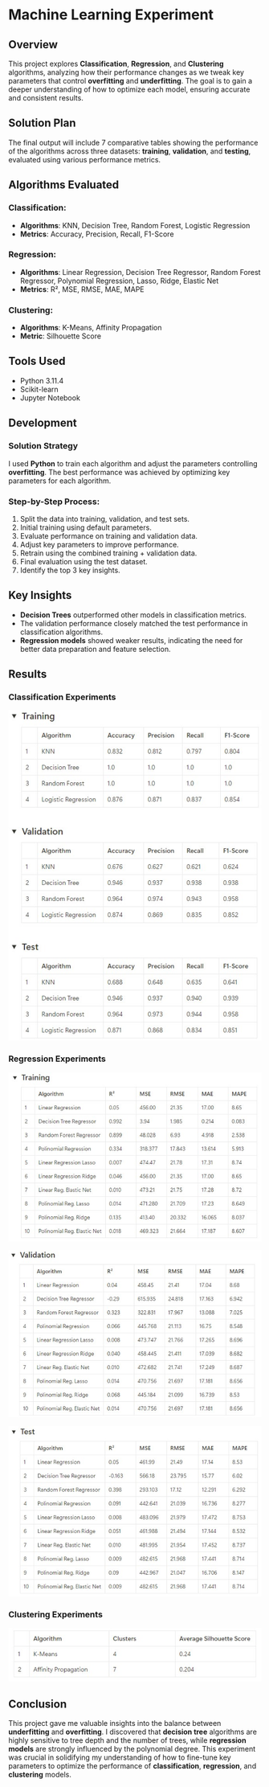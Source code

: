 # Machine Learning Experiment

## Overview

This project explores **Classification**, **Regression**, and **Clustering** algorithms, analyzing how their performance changes as we tweak key parameters that control **overfitting** and **underfitting**. The goal is to gain a deeper understanding of how to optimize each model, ensuring accurate and consistent results.

## Solution Plan

The final output will include 7 comparative tables showing the performance of the algorithms across three datasets: **training**, **validation**, and **testing**, evaluated using various performance metrics.

## Algorithms Evaluated

### Classification:
- **Algorithms**: KNN, Decision Tree, Random Forest, Logistic Regression
- **Metrics**: Accuracy, Precision, Recall, F1-Score

### Regression:
- **Algorithms**: Linear Regression, Decision Tree Regressor, Random Forest Regressor, Polynomial Regression, Lasso, Ridge, Elastic Net
- **Metrics**: R², MSE, RMSE, MAE, MAPE

### Clustering:
- **Algorithms**: K-Means, Affinity Propagation
- **Metric**: Silhouette Score

## Tools Used

- Python 3.11.4
- Scikit-learn
- Jupyter Notebook

## Development

### Solution Strategy

I used **Python** to train each algorithm and adjust the parameters controlling **overfitting**. The best performance was achieved by optimizing key parameters for each algorithm.

### Step-by-Step Process:

1. Split the data into training, validation, and test sets.
2. Initial training using default parameters.
3. Evaluate performance on training and validation data.
4. Adjust key parameters to improve performance.
5. Retrain using the combined training + validation data.
6. Final evaluation using the test dataset.
7. Identify the top 3 key insights.

## Key Insights

- **Decision Trees** outperformed other models in classification metrics.
- The validation performance closely matched the test performance in classification algorithms.
- **Regression models** showed weaker results, indicating the need for better data preparation and feature selection.

## Results

### Classification Experiments

![Classification results](/img/classification.jpg)

### Regression Experiments

![Regression results - Training](/img/regression_training.jpg)

![Regression results - Validation](/img/regression_validation.jpg)

![Regression results - Test](/img/regression_test.jpg)

### Clustering Experiments

![Clustering results](/img/clusterization.jpg)

## Conclusion

This project gave me valuable insights into the balance between **underfitting** and **overfitting**. I discovered that **decision tree** algorithms are highly sensitive to tree depth and the number of trees, while **regression models** are strongly influenced by the polynomial degree. This experiment was crucial in solidifying my understanding of how to fine-tune key parameters to optimize the performance of **classification**, **regression**, and **clustering** models.
